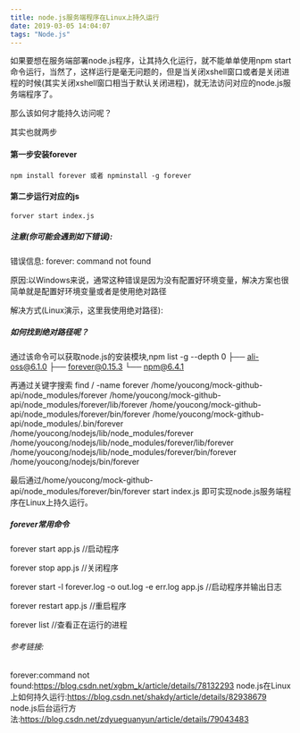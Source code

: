 ```yaml
---
title: node.js服务端程序在Linux上持久运行
date: 2019-03-05 14:04:07
tags: "Node.js"
---
```

如果要想在服务端部署node.js程序，让其持久化运行，就不能单单使用npm start命令运行，当然了，这样运行是毫无问题的，但是当关闭xshell窗口或者是关闭进程的时候(其实关闭xshell窗口相当于默认关闭进程)，就无法访问对应的node.js服务端程序了。

那么该如何才能持久访问呢？

其实也就两步
<!--more-->
#### 第一步安装forever
```
npm install forever 或者 npminstall -g forever
```

#### 第二步运行对应的js
```
forver start index.js

```

##### 注意(你可能会遇到如下错误):

错误信息:
forever: command not found

原因:以Windows来说，通常这种错误是因为没有配置好环境变量，解决方案也很简单就是配置好环境变量或者是使用绝对路径

解决方式(Linux演示，这里我使用绝对路径):

##### 如何找到绝对路径呢？

通过该命令可以获取node.js的安装模块,npm list -g --depth 0
├── ali-oss@6.1.0
├── forever@0.15.3
└── npm@6.4.1

再通过关键字搜索 find / -name forever
/home/youcong/mock-github-api/node_modules/forever
/home/youcong/mock-github-api/node_modules/forever/lib/forever
/home/youcong/mock-github-api/node_modules/forever/bin/forever
/home/youcong/mock-github-api/node_modules/.bin/forever
/home/youcong/nodejs/lib/node_modules/forever
/home/youcong/nodejs/lib/node_modules/forever/lib/forever
/home/youcong/nodejs/lib/node_modules/forever/bin/forever
/home/youcong/nodejs/bin/forever

最后通过/home/youcong/mock-github-api/node_modules/forever/bin/forever start index.js 即可实现node.js服务端程序在Linux上持久运行。

##### forever常用命令

forever start app.js //启动程序

forever stop app.js //关闭程序

forever start -l forever.log -o out.log -e err.log app.js //启动程序并输出日志

forever restart app.js //重启程序

forever list //查看正在运行的进程


###### 参考链接:
forever:command not found:https://blog.csdn.net/xgbm_k/article/details/78132293
node.js在Linux上如何持久运行:https://blog.csdn.net/shakdy/article/details/82938679
node.js后台运行方法:https://blog.csdn.net/zdyueguanyun/article/details/79043483


